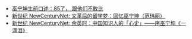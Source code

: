 - [巫宁坤生前口述：85了， 跟他们不敢比](https://posts.careerengine.us/p/5d50a7eab834c712f26a1a8f)
- [新世纪 NewCenturyNet: 文革后的留学梦：回忆巫宁坤（范玮丽）](https://2newcenturynet.blogspot.com/2019/08/blog-post_20.html?spref=tw)
- [新世纪 NewCenturyNet: 余英时：中国知识人的「心史」——序巫宁坤《一滴泪》](https://2newcenturynet.blogspot.com/2019/08/blog-post_52.html?spref=tw)
